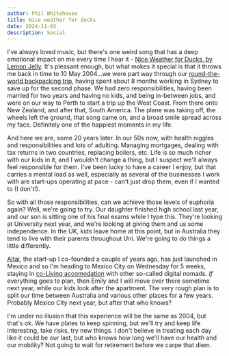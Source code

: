 ```yaml
---
author: Phil Whitehouse
title: Nice weather for ducks
date: 2024-11-03
description: Social
---
```

I've always loved music, but there's one weird song that has a deep emotional impact on me every time I hear it - [Nice Weather for Ducks, by Lemon Jelly](https://www.youtube.com/watch?v=hSJcIpX5tos). It's pleasant enough, but what  makes it special is that it throws me back in time to 10 May 2004...we were part way through our [round-the-world backpacking trip](/posts/around_the_world/), having spent about 8 months working in Sydney to save up for the second phase. We had zero responsibilities, having been married for two years and having no kids, and being in-between jobs, and were on our way to Perth to start a trip up the West Coast. From there onto New Zealand, and after that, South America. The plane was taking off, the wheels left the ground, that song came on, and a broad smile spread across my face. Definitely one of the happiest moments in my life.

And here we are, some 20 years later. In our 50s now, with health niggles and responsibilities and lots of adulting. Managing mortgages, dealing with tax returns in two countries, replacing boilers, etc. Life is so much richer with our kids in it, and I wouldn't change a thing, but I suspect we'll always feel responsible for them. I've been lucky to have a career I enjoy, but that carries a mental load as well, especially as several of the businesses I work with are start-ups operating at pace - can't just drop them, even if I wanted to (I don't!).

So with all those responsibilities, can we achieve those levels of euphoria again? Well, we're going to try. Our daughter finished high school last year, and our son is sitting one of his final exams while I type this. They're looking at University next year, and we're looking at giving them and us some independence. In the UK, kids leave home at this point, but in Australia they tend to live with their parents throughout Uni. We're going to do things a little differently.

[Altai](http://altaicasting.com), the start-up I co-founded a couple of years ago, has just launched in Mexico and so I'm heading to Mexico City on Wednesday for 5 weeks, staying in [co-Living accomodation](https://coliving.com/spaces/pbfzekoc) with other so-called digital nomads. *If* everything goes to plan, then Emily and I will move over there sometime next year, while our kids look after the apartment. The very rough plan is to split our time between Australia and various other places for a few years. Probably Mexico City next year, but after that who knows?

I'm under no illusion that this experience will be the same as 2004, but that's ok. We have plates to keep spinning, but we'll try and keep life interesting, take risks, try new things. I don't believe in treating each day like it could be our last, but who knows how long we'll have our health and our mobility? Not going to wait for retirement before we carpe that diem.
